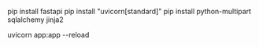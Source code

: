 pip install fastapi
pip install "uvicorn[standard]"
pip install python-multipart sqlalchemy jinja2

uvicorn app:app --reload

